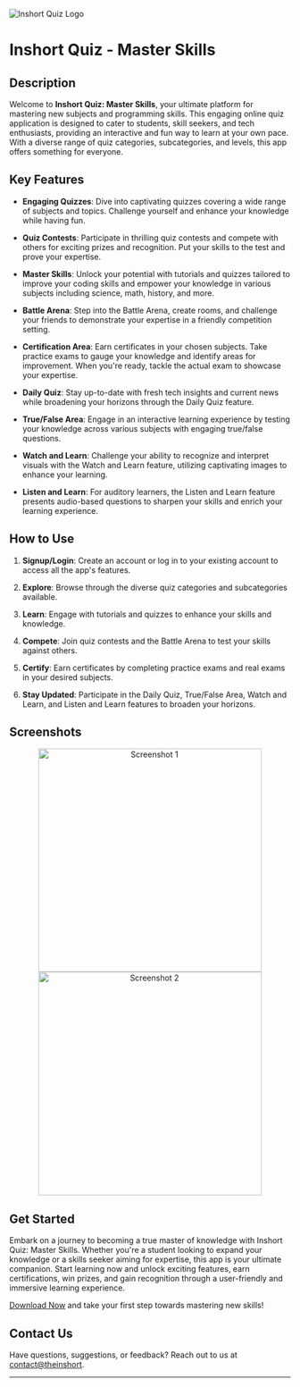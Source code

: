 ![Inshort Quiz Logo](https://play-lh.googleusercontent.com/fh4Lu_Ptw-HFcSPSzr-ZwZOvf13yVF1N2Jz2tPD7gjXPvULbo7vFgR4Nr1PaL9nQxw=s100-rw) 
# Inshort Quiz - Master Skills

## Description

Welcome to **Inshort Quiz: Master Skills**, your ultimate platform for mastering new subjects and programming skills. This engaging online quiz application is designed to cater to students, skill seekers, and tech enthusiasts, providing an interactive and fun way to learn at your own pace. With a diverse range of quiz categories, subcategories, and levels, this app offers something for everyone.

## Key Features

- **Engaging Quizzes**: Dive into captivating quizzes covering a wide range of subjects and topics. Challenge yourself and enhance your knowledge while having fun.

- **Quiz Contests**: Participate in thrilling quiz contests and compete with others for exciting prizes and recognition. Put your skills to the test and prove your expertise.

- **Master Skills**: Unlock your potential with tutorials and quizzes tailored to improve your coding skills and empower your knowledge in various subjects including science, math, history, and more.

- **Battle Arena**: Step into the Battle Arena, create rooms, and challenge your friends to demonstrate your expertise in a friendly competition setting.

- **Certification Area**: Earn certificates in your chosen subjects. Take practice exams to gauge your knowledge and identify areas for improvement. When you're ready, tackle the actual exam to showcase your expertise.

- **Daily Quiz**: Stay up-to-date with fresh tech insights and current news while broadening your horizons through the Daily Quiz feature.

- **True/False Area**: Engage in an interactive learning experience by testing your knowledge across various subjects with engaging true/false questions.

- **Watch and Learn**: Challenge your ability to recognize and interpret visuals with the Watch and Learn feature, utilizing captivating images to enhance your learning.

- **Listen and Learn**: For auditory learners, the Listen and Learn feature presents audio-based questions to sharpen your skills and enrich your learning experience.

## How to Use

1. **Signup/Login**: Create an account or log in to your existing account to access all the app's features.
   
2. **Explore**: Browse through the diverse quiz categories and subcategories available.
   
3. **Learn**: Engage with tutorials and quizzes to enhance your skills and knowledge.
   
4. **Compete**: Join quiz contests and the Battle Arena to test your skills against others.
   
5. **Certify**: Earn certificates by completing practice exams and real exams in your desired subjects.
   
6. **Stay Updated**: Participate in the Daily Quiz, True/False Area, Watch and Learn, and Listen and Learn features to broaden your horizons.

## Screenshots

<div align="center">
    <img src="https://play-lh.googleusercontent.com/bObW2f9dFbOPrcTqiAaxso_8dVfq8Bt8qG4vxKmWNZoppSH6zo-rRPLrJvd8d0-N3js=w2560-h1440-rw" alt="Screenshot 1" width="400"/>
    <img src="https://play-lh.googleusercontent.com/0vde90y_w-h7P07h4nIpazWiRm8t7uhX4Z5ejpK7CmbFcnl6_MiHWnI-SbM5hsWaGJs=w2560-h1440-rw" alt="Screenshot 2" width="400"/>
</div>

## Get Started

Embark on a journey to becoming a true master of knowledge with Inshort Quiz: Master Skills. Whether you're a student looking to expand your knowledge or a skills seeker aiming for expertise, this app is your ultimate companion. Start learning now and unlock exciting features, earn certifications, win prizes, and gain recognition through a user-friendly and immersive learning experience.


[Download Now](https://play.google.com/store/apps/details?id=com.theinshort.inshortquiz) and take your first step towards mastering new skills!

## Contact Us

Have questions, suggestions, or feedback? Reach out to us at [contact@theinshort](contact@theinshort).

---
